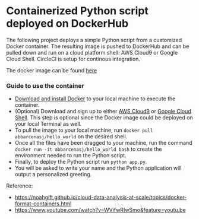 # Containerized Python script deployed on DockerHub 


The following project deploys a simple Python script from a customized Docker container. The resulting image is pushed to DockerHub and can be pulled down and run on a cloud platform shell: AWS Cloud9 or Google Cloud Shell. CircleCI is setup for continous integration.


The docker image can be found [here](https://hub.docker.com/repository/docker/abbarcenasj/hello_world)


### Guide to use the container
* [Download and install Docker](https://docs.docker.com/docker-for-mac/install/) to your local machine to execute the container.
* (Optional) Download and sign up to either [AWS Cloud9](https://aws.amazon.com/console/) or [Google Cloud Shell](https://cloud.google.com/shell). This step is optional since the Docker image could be deployed on your local Terminal as well.
* To pull the image to your local machine, run `docker pull abbarcenasj/hello_world` on the desired shell.
* Once all the files have been dragged to your machine, run the command `docker run -it abbarcenasj/hello_world bash` to create the environment needed to run the Python script.
* Finally, to deploy the Python script run `python app.py`.
* You will be asked to write your name and the Python application will output a personalized greeting.


Reference: 
* https://noahgift.github.io/cloud-data-analysis-at-scale/topics/docker-format-containers.html
* https://www.youtube.com/watch?v=WVifwRIwSmo&feature=youtu.be
